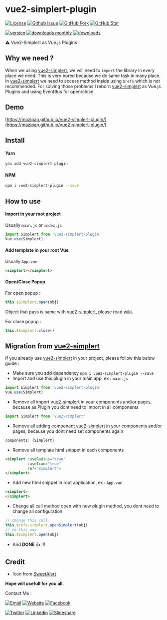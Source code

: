 # vue2-simplert-plugin

[![License](https://img.shields.io/github/license/mazipan/vue2-simplert-plugin.svg?maxAge=3600)](https://github.com/mazipan/vue2-simplert-plugin) 
[![Github Issue](https://img.shields.io/github/issues/mazipan/vue2-simplert-plugin.svg?maxAge=3600)](https://github.com/mazipan/vue2-simplert-plugin/issues) 
[![GitHub Fork](https://img.shields.io/github/forks/mazipan/vue2-simplert-plugin.svg?maxAge=3600)](https://github.com/mazipan/vue2-simplert-plugin/network/members) 
[![GitHub Star](https://img.shields.io/github/stars/mazipan/vue2-simplert-plugin.svg?maxAge=3600)](https://github.com/mazipan/vue2-simplert-plugin/stargazers) 

[![version](https://img.shields.io/npm/v/vue2-simplert-plugin.svg)](https://www.npmjs.com/package/vue2-simplert-plugin)
[![downloads monthly](https://img.shields.io/npm/dm/vue2-simplert-plugin.svg)](https://www.npmjs.com/package/vue2-simplert-plugin) 
[![downloads](https://img.shields.io/npm/dt/vue2-simplert-plugin.svg)](https://www.npmjs.com/package/vue2-simplert-plugin) 

:warning:  Vue2-Simplert as Vue.js Plugins

## Why we need ?

When we using [vue2-simplert](https://github.com/mazipan/vue2-simplert), we will need to `import` the library in every place we need. This is very bored because we do same task in many place. In [vue2-simplert](https://github.com/mazipan/vue2-simplert) we need to access method inside using `$refs` which is not recommended. For solving those problems I reborn [vue2-simplert](https://github.com/mazipan/vue2-simplert) as Vue.js Plugins and using EventBus for open/close.

## Demo

[https://mazipan.github.io/vue2-simplert-plugin/](https://mazipan.github.io/vue2-simplert-plugin/)

## Install

#### Yarn

```bash
yan add vue2-simplert-plugin
```

#### NPM

```bash
npm i vue2-simplert-plugin --save
```

## How to use

#### Import in your root project

Usually `main.js` or `index.js`

```javascript
import Simplert from 'vue2-simplert-plugin'
Vue.use(Simplert)
```

#### Add template in your root Vue 

Usually `App.vue`

```html
<simplert></simplert>
```

#### Open/Close Popup

For open popup :
```javascript
this.$Simplert.open(obj)
```
Object that pass is same with [vue2-simplert](https://github.com/mazipan/vue2-simplert), please read [wiki](https://github.com/mazipan/vue2-simplert/wiki/Methods-And-Props).

For close popup :
```javascript
this.$Simplert.close()
```

## Migration from [vue2-simplert](https://github.com/mazipan/vue2-simplert)

If you already use [vue2-simplert](https://github.com/mazipan/vue2-simplert) in your project, please follow this below guide :
+ Make sure you add dependency `npm i vue2-simplert-plugin --save`
+ Import and use this plugin in your main app, ex : `main.js`
```javascript
import Simplert from 'vue2-simplert-plugin'
Vue.use(Simplert)
```
+ Remove all import [vue2-simplert](https://github.com/mazipan/vue2-simplert) in your components and/or pages, because as Plugin you dont need to import in all components 
```javascript
import Simplert from 'vue2-simplert'
```
+ Remove all adding component [vue2-simplert](https://github.com/mazipan/vue2-simplert) in your components and/or pages, because you dont need set components again
```javascript
components: {Simplert}
```
+ Remove all template html snippet in each components
```html
<simplert :useRadius="true"
          :useIcon="true"
          ref="simplert">
</simplert>
```
+ Add new html snippet in root application, ex : `App.vue`
```html
<simplert>
</simplert>
```
+ Change all call method open with new plugin method, you dont need to change all configuration
```javascript
// change this call
this.$refs.simplert.openSimplert(obj)
// to this way
this.$Simplert.open(obj)
```
+ And **DONE** :+1: !!!

## Credit 

+ Icon from [SweetAlert](https://github.com/t4t5/sweetalert)

**Hope will usefull for you all.**

Contact Me :

[![Email](https://img.shields.io/badge/mazipanneh-Email-yellow.svg?maxAge=3600)](mailto:mazipanneh@gmail.com) 
[![Website](https://img.shields.io/badge/mazipanneh-Blog-brightgreen.svg?maxAge=3600)](https://mazipanneh.com/blog/)
[![Facebook](https://img.shields.io/badge/mazipanneh-Facebook-blue.svg?maxAge=3600)](https://facebook.com/mazipanneh) 

[![Twitter](https://img.shields.io/badge/Maz_Ipan-Twitter-55acee.svg?maxAge=3600)](https://twitter.com/Maz_Ipan) 
[![Linkedin](https://img.shields.io/badge/irfanmaulanamazipan-Linkedin-0077b5.svg?maxAge=3600)](https://id.linkedin.com/in/irfanmaulanamazipan) 
[![Slideshare](https://img.shields.io/badge/IrfanMaulana21-Slideshare-0077b5.svg?maxAge=3600)](https://www.slideshare.net/IrfanMaulana21) 
